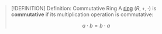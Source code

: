 >[!DEFINITION] Definition: Commutative Ring
>A [ring](Ring.md) $(R,+,\cdot)$ is **commutative** if its multiplication operation is commutative:
>
>$$a\cdot b = b \cdot a$$